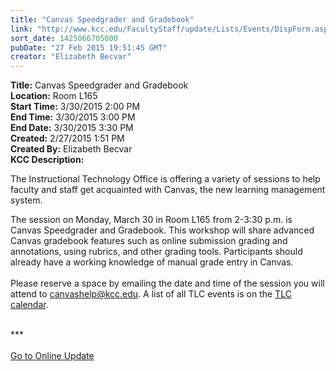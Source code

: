 ```yaml
---
title: "​Canvas Speedgrader and Gradebook"
link: "http://www.kcc.edu/FacultyStaff/update/Lists/Events/DispForm.aspx?ID=739"
sort_date: 1425066705000
pubDate: "27 Feb 2015 19:51:45 GMT"
creator: "Elizabeth Becvar"
---
```


<div><b>Title:</b> ​Canvas Speedgrader and Gradebook</div>
<div><b>Location:</b> Room L165</div>
<div><b>Start Time:</b> 3/30/2015 2:00 PM</div>
<div><b>End Time:</b> 3/30/2015 3:00 PM</div>
<div><b>End Date:</b> 3/30/2015 3:30 PM</div>
<div><b>Created:</b> 2/27/2015 1:51 PM</div>
<div><b>Created By:</b> Elizabeth Becvar</div>
<div><b>KCC Description:</b> <div class="ExternalClass9914379D24A8427BBC143D1EAC26432D"><p>​The Instructional Technology Office is offering a variety of sessions to help faculty and staff get acquainted with Canvas, the new learning management system. </p>
<div class="ExternalClassFD676E27ECDB48AE9867C1253BC97061"><p>The session on Monday, March 30 in Room L165 from 2-3:30 p.m. is ​Canvas Speedgrader and Gradebook. This workshop will share advanced Canvas gradebook features such as online submission grading and annotations, using rubrics, and other grading tools. Participants should already have a working knowledge of manual grade entry in Canvas.<br /><br />Please reserve a space by emailing the date and time of the session you will attend to <a href="mailto:canvashelp@kcc.edu">canvashelp@kcc.edu</a>. A list of all TLC events is on the <a href="/FacultyStaff/departments/ktlc/Pages/tlc-calendar.aspx">TLC calendar</a>.</p>
<p><br />***<br /><br /><a href="/update">Go to Online Update</a><br /> <br /></p></div></div></div>
